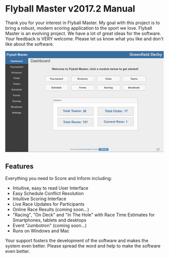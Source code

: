 # Flyball Master v2017.2 Manual

Thank you for your interest in Flyball Master. My goal with this project is to bring a robust, modern scoring application to the sport we love. Flyball Master is an evolving project. We have a lot of great ideas for the software. Your feedback is VERY welcome. Please let us know what you like and don't like about the software.

![dashboard screen](images/dashboard.png)

## Features

Everything you need to Score and Inform including:

* Intuitive, easy to read User Interface
* Easy Schedule Conflict Resolution
* Intuitive Scoring Interface
* Live Race Updates for Participants
* Online Race Results \(coming soon...\)
* "Racing", "On Deck" and "In The Hole" with Race Time Estimates for Smartphones, tablets and desktops
* Event "Jumbotron" \(coming soon...\)
* Runs on Windows and Mac

Your support fosters the development of the software and makes the system even better. Please spread the word and help to make the software even better.

